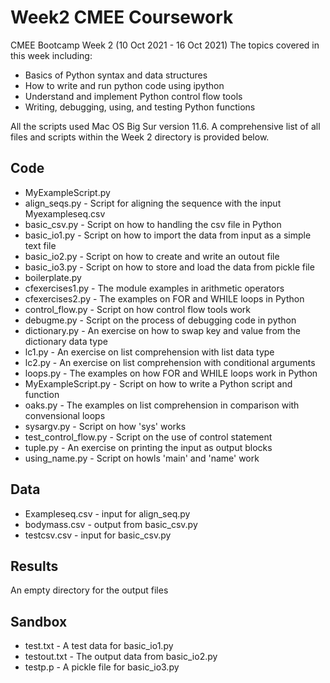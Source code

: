 # Week2 CMEE Coursework 

CMEE Bootcamp Week 2 (10 Oct 2021 - 16 Oct 2021)
The topics covered in this week including:

- Basics of Python syntax and data structures
- How to write and run python code using ipython
- Understand and implement Python control flow tools
- Writing, debugging, using, and testing Python functions

All the scripts used Mac OS Big Sur version 11.6. A comprehensive list of all files and scripts within the Week 2 directory is provided below.

## Code

- MyExampleScript.py
- align_seqs.py - Script for aligning the sequence with the input Myexampleseq.csv
- basic_csv.py - Script on how to handling the csv file in Python
- basic_io1.py - Script on how to import the data from input as a simple text file
- basic_io2.py - Script on how to create and write an outout file
- basic_io3.py - Script on how to store and load the data from pickle file
- boilerplate.py
- cfexercises1.py - The module examples in arithmetic operators
- cfexercises2.py - The examples on FOR and WHILE loops in Python
- control_flow.py - Script on how control flow tools work
- debugme.py - Script on the process of debugging code in python
- dictionary.py - An exercise on how to swap key and value from the dictionary data type
- lc1.py - An exercise on list comprehension with list data type
- lc2.py - An exercise on list comprehension with conditional arguments
- loops.py - The examples on how FOR and WHILE loops work in Python
- MyExampleScript.py - Script on how to write a Python script and function
- oaks.py - The examples on list comprehension in comparison with convensional loops
- sysargv.py - Script on how 'sys' works
- test_control_flow.py - Script on the use of control statement
- tuple.py - An exercise on printing the input as output blocks
- using_name.py - Script on howls 'main' and 'name' work

## Data

- Exampleseq.csv - input for align_seq.py
- bodymass.csv - output from basic_csv.py
- testcsv.csv - input for basic_csv.py
## Results

An empty directory for the output files

## Sandbox

- test.txt - A test data for basic_io1.py
- testout.txt - The output data from basic_io2.py
- testp.p - A pickle file for basic_io3.py

 
